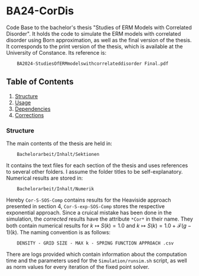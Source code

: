 # BA24-CorDis
Code Base to the bachelor's thesis "Studies of ERM Models with Correlated Disorder". It holds the code to simulate the ERM models with correlated disorder using Born approximation, as well as the final version of the thesis. It corresponds to the print version of the thesis, which is available at the University of Constance. Its reference is:

```
    BA2024-StudiesOfERMmodelswithcorrelateddisorder Final.pdf
```

## Table of Contents
1. [Structure](#structure)
2. [Usage](#usage)
3. [Dependencies](#dependencies)
4. [Corrections](#corrections)


### Structure
The main contents of the thesis are held in:
```
    Bachelorarbeit/Inhalt/Sektionen
```
It contains the text files for each section of the thesis and uses references to several other folders. I assume the folder titles to be self-explanatory. Numerical results are stored in:
```
    Bachelorarbeit/Inhalt/Numerik
```
Hereby `Cor-S-SOS-Comp` contains results for the Heaviside approach presented in section 4, `Cor-S-exp-SOS-Comp` stores the respective exponential approach. Since a cruical mistake has been done in the simulation, the _corrected_ results have the attribute `*Cor*` in their name. They both contain numerical results for $k\mapsto S(k) = 1.0$ and $k\mapsto S(k) = 1.0 + \mathcal{F}(g - 1)(k)$. The naming convention is as follows:
```
    DENSITY - GRID SIZE - MAX k - SPRING FUNCTION APPROACH .csv
```
There are logs provided which contain information about the computation time and the parameters used for the `Simulation/runsim.sh` script, as well as norm values for every iteration of the fixed point solver.  